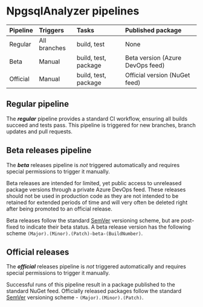 # NpgsqlAnalyzer pipelines

| Pipeline | Triggers | Tasks | Published package |
| :--- | :--- | :--- | :--- |
| Regular | All branches | build, test | None |
| Beta | Manual | build, test, package | Beta version (Azure DevOps feed) |
| Official | Manual | build, test, package | Official version (NuGet feed) |

## Regular pipeline

The **_regular_** pipeline provides a standard CI workflow, ensuring all builds succeed and tests pass.
This pipeline is triggered for new branches, branch updates and pull requests.

## Beta releases pipeline

The **_beta_** releases pipeline is _not_ triggered automatically and requires special permissions to trigger it manually.

Beta releases are intended for limited, yet public access to unreleased package versions through a private Azure DevOps feed.
These releases should not be used in production code as they are not intended to be retained for extended periods of time and
will very often be deleted right after being promoted to an official release.

Beta releases follow the standard [SemVer](https://semver.org/) versioning scheme, but are post-fixed to indicate
their beta status. A beta release version has the following scheme `(Major).(Minor).(Patch)-beta-(BuildNumber)`.

## Official releases

The **_official_** releases pipeline is _not_ triggered automatically and requires special permissions to trigger it manually.

Successful runs of this pipeline result in a package published to the standard NuGet feed.
Officially released packages follow the standard [SemVer](https://semver.org/) versioning scheme - `(Major).(Minor).(Patch)`.
